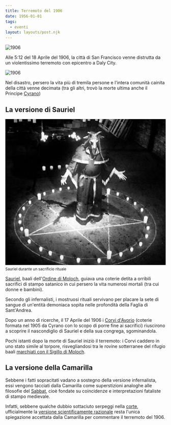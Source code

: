 ```yaml
---
title: Terremoto del 1906
date: 1956-01-01
tags:
  - eventi
layout: layouts/post.njk
---
```


![1906](https://images2.corriereobjects.it/methode_image/2015/04/18/Esteri/Foto%20Gallery/Frisco1_MGZOOM.jpg)

Alle 5:12 del 18 Aprile del 1906, la città di San Francisco venne distrutta da un violentissimo terremoto con epicentro a Daly City.

![1906](https://upload.wikimedia.org/wikipedia/commons/5/54/Sfearthquake3b.jpg)

Nel disastro, persero la vita più di tremila persone e l'intera comunità cainita della città venne decimata (tra gli altri, trovò la morte ultima anche il Principe [Cyrano](/database/cyrano/))

## La versione di Sauriel

![Sauriel](/img/sauriel-sacrificio.jpg)
<small>Sauriel durante un sacrificio rituale</small>

[Sauriel](/personaggi/sauriel), baali dell'[Ordine di Moloch](/database/moloch), guiava una coterie detita a orribili sacrifici di stampo satanico in cui persero la vita numerosi mortali (tra cui donne e bambini).

Secondo gli infernalisti, i mostruosi rituali servivano per placare la sete di sangue di un'entità demoniaca <!--Belial-->sopita nelle profondità della Faglia di Sant'Andrea.

Dopo un anno di ricerche, il 17 Aprile del 1906 i [Corvi d'Avorio](/database/corvi-d-avorio) (coterie formata nel 1905 da Cyrano con lo scopo di porre fine ai sacrifici) riuscirono a scoprire il nascondiglio di Sauriel e della sua congrega, sgominandola.

Pochi istanti dopo la morte di Sauriel iniziò il terremoto: i Corvi caddero in uno stato simile al torpore, risvegliandosi tra le rovine sotterranee del rifugio baali [marchiati con il Sigillo di Moloch](/database/marchio-di-moloch).

## La versione della Camarilla

Sebbene i fatti sopracitati vadano a sostegno della versione infernalista, essi vengono tacciati dalla Camarilla come superstizioni analoghe alle filosofie del [Sabbat](/database/sabbat), cioè fondate su coincidenze e interpretazioni fataliste di stampo medievale.

Infatti, sebbene qualche dubbio sottaciuto serpeggi nella [corte](/database/corte-di-san-francisco), ufficialmente la [versione scientificamente razionale](https://it.wikipedia.org/wiki/Terremoto) resta l'unica spiegazione accettata dalla Camarilla per commentare il terremoto del 1906. 